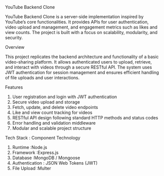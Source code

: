 YouTube Backend Clone

YouTube Backend Clone is a server-side implementation inspired by YouTube’s core functionalities.
It provides APIs for user authentication, video upload and management, and engagement metrics such as likes and view counts.
The project is built with a focus on scalability, modularity, and security.

Overview

This project replicates the backend architecture and functionality of a basic video-sharing platform.
It allows authenticated users to upload, retrieve, and interact with videos through a secure RESTful API.
The system uses JWT authentication for session management and ensures efficient handling of file uploads and user interactions.

Features
1. User registration and login with JWT authentication
2. Secure video upload and storage
3. Fetch, update, and delete video endpoints
4. Like and view count tracking for videos
5. RESTful API design following standard HTTP methods and status codes
6. Error handling and validation middleware
7. Modular and scalable project structure

Tech Stack      :     Component	Technology
1. Runtime         :Node.js
2. Framework	      :Express.js
3. Database	      :MongoDB / Mongoose
4. Authentication  :	JSON Web Tokens (JWT)
5. File Upload	    :Multer
